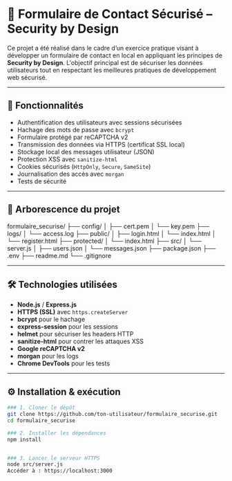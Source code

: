 # 🔐 Formulaire de Contact Sécurisé – Security by Design

Ce projet a été réalisé dans le cadre d’un exercice pratique visant à développer un formulaire de contact en local en appliquant les principes de **Security by Design**. L'objectif principal est de sécuriser les données utilisateurs tout en respectant les meilleures pratiques de développement web sécurisé.

---

## 🚀 Fonctionnalités

- Authentification des utilisateurs avec sessions sécurisées
- Hachage des mots de passe avec `bcrypt`
- Formulaire protégé par reCAPTCHA v2
- Transmission des données via HTTPS (certificat SSL local)
- Stockage local des messages utilisateur (JSON)
- Protection XSS avec `sanitize-html`
- Cookies sécurisés (`HttpOnly`, `Secure`, `SameSite`)
- Journalisation des accès avec `morgan`
- Tests de sécurité 

---

## 📁 Arborescence du projet
formulaire_securise/
├── config/
│   ├── cert.pem
│   └── key.pem
├── logs/
│   └── access.log
├── public/
│   ├── login.html
│   └── index.html
│   └── register.html
├── protected/
│   └── index.html
├── src/
│   └── server.js
│   ├── users.json
│   └── messages.json
├── package.json
├── .env
├── readme.md
└── .gitignore


---

## 🛠️ Technologies utilisées

- **Node.js** / **Express.js**
- **HTTPS (SSL)** avec `https.createServer`
- **bcrypt** pour le hachage
- **express-session** pour les sessions
- **helmet** pour sécuriser les headers HTTP
- **sanitize-html** pour contrer les attaques XSS
- **Google reCAPTCHA v2**
- **morgan** pour les logs
- **Chrome DevTools** pour les tests

---

## ⚙️ Installation & exécution


```bash
### 1. Cloner le dépôt
git clone https://github.com/ton-utilisateur/formulaire_securise.git
cd formulaire_securise

### 2. Installer les dépendances
npm install


### 3. Lancer le serveur HTTPS
node src/server.js
Accéder à : https://localhost:3000
